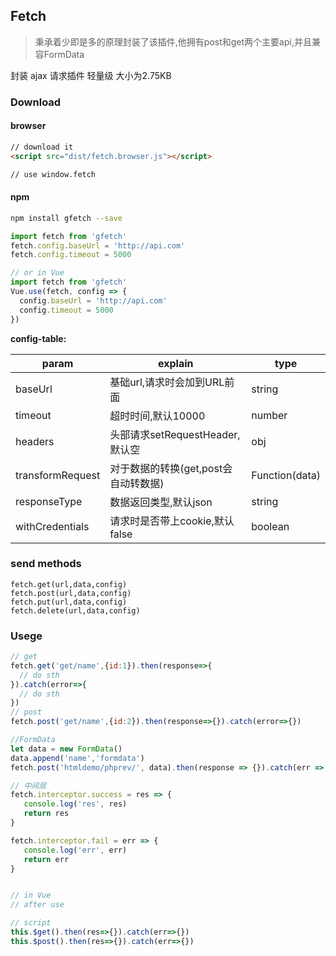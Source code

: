 ## Fetch

> 秉承着少即是多的原理封装了该插件,他拥有post和get两个主要api,并且兼容FormData

封装 ajax 请求插件 轻量级 大小为2.75KB

### Download


#### browser
```html
// download it 
<script src="dist/fetch.browser.js"></script>

// use window.fetch
```

#### npm
```bash
npm install gfetch --save 
```

```js
import fetch from 'gfetch'
fetch.config.baseUrl = 'http://api.com'
fetch.config.timeout = 5000

// or in Vue 
import fetch from 'gfetch'
Vue.use(fetch, config => {
  config.baseUrl = 'http://api.com'
  config.timeout = 5000
})
```
**config-table:**

param | explain | type
----| ---------| ----
baseUrl | 基础url,请求时会加到URL前面| string
timeout | 超时时间,默认10000 | number
headers | 头部请求setRequestHeader,默认空| obj 
transformRequest | 对于数据的转换(get,post会自动转数据) |Function(data)
responseType | 数据返回类型,默认json | string
withCredentials | 请求时是否带上cookie,默认false | boolean


### send methods
```
fetch.get(url,data,config)
fetch.post(url,data,config)
fetch.put(url,data,config)
fetch.delete(url,data,config)
```

### Usege

```js
// get
fetch.get('get/name',{id:1}).then(response=>{
  // do sth
}).catch(error=>{
  // do sth
})
// post
fetch.post('get/name',{id:2}).then(response=>{}).catch(error=>{})

//FormData
let data = new FormData()
data.append('name','formdata')
fetch.post('htmldemo/phprev/', data).then(response => {}).catch(err => {})

// 中间层
fetch.interceptor.success = res => {
   console.log('res', res)
   return res
}

fetch.interceptor.fail = err => {
   console.log('err', err)
   return err
}


// in Vue
// after use

// script
this.$get().then(res=>{}).catch(err=>{})
this.$post().then(res=>{}).catch(err=>{})
```